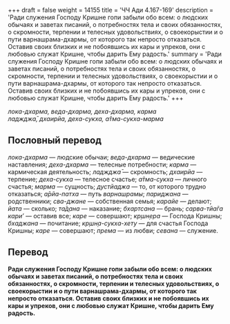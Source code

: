 +++
draft = false
weight = 14155
title = 'ЧЧ Ади 4.167-169'
description = 'Ради служения Господу Кришне гопи забыли обо всем: о людских обычаях и заветах писаний, о потребностях тела и своих обязанностях, о скромности, терпении и телесных удовольствиях, о своекорыстии и о пути варнашрама-дхармы, от которого так непросто отказаться. Оставив своих близких и не побоявшись их кары и упреков, они с любовью служат Кришне, чтобы дарить Ему радость.'
summary = 'Ради служения Господу Кришне гопи забыли обо всем: о людских обычаях и заветах писаний, о потребностях тела и своих обязанностях, о скромности, терпении и телесных удовольствиях, о своекорыстии и о пути варнашрама-дхармы, от которого так непросто отказаться. Оставив своих близких и не побоявшись их кары и упреков, они с любовью служат Кришне, чтобы дарить Ему радость.'
+++

_лока-дхарма, веда-дхарма, деха-дхарма, карма  
ладжджа̄, дхаирйа, деха-сукха, а̄тма-сукха-марма_

## Пословный перевод

_лока_\-_дхарма_ — людские обычаи; _веда_\-_дхарма_ — ведические наставления; _деха_\-_дхарма_ — телесные потребности; _карма_ — кармическая деятельность; _ладжджа̄_ — скромность; _дхаирйа_ — терпение; _деха_\-_сукха_ — телесное счастье; _а̄тма_\-_сукха_ — личного счастья; _марма_ — сущность; _дустйаджа_ — то, от которого трудно отказаться; _а̄рйа_\-_патха_ — путь _варнашрамы_; _париджана_ — родственники; _сва_\-_джане_ — собственная семья; _карайе_ — делают; _йата_ — сколько; _та̄д̣ана_ — наказание; _бхартсана_ — брань; _сарва_\-_тйа̄га_ _кари’_ — оставив все; _каре_ — совершают; _кр̣шн̣ера_ — Господа Кришны; _бхаджана_ — почитание; _кр̣шн̣а_\-_сукха_\-_хету_ — для счастья Господа Кришны; _каре_ — совершают; _према_ — из любви; _севана_ — служение.

## Перевод

**Ради служения Господу Кришне гопи забыли обо всем: о людских обычаях и заветах писаний, о потребностях тела и своих обязанностях, о скромности, терпении и телесных удовольствиях, о своекорыстии и о пути варнашрама-дхармы, от которого так непросто отказаться. Оставив своих близких и не побоявшись их кары и упреков, они с любовью служат Кришне, чтобы дарить Ему радость.**
